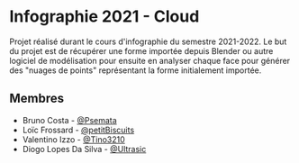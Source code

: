 # Infographie 2021 - Cloud
Projet réalisé durant le cours d'infographie du semestre 2021-2022. Le but du projet est de récupérer une forme importée depuis Blender ou autre logiciel de modélisation pour ensuite en analyser chaque face pour générer des "nuages de points" représentant la forme initialement importée.

## Membres
- Bruno Costa - [@Psemata](https://github.com/Psemata)
- Loïc Frossard - [@petitBiscuits](https://github.com/petitBiscuits)
- Valentino Izzo - [@Tino3210](https://github.com/Tino3210)
- Diogo Lopes Da Silva - [@Ultrasic](https://github.com/Ultrasic)
